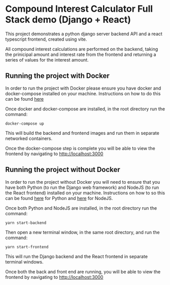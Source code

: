 # Compound Interest Calculator Full Stack demo (Django + React)

This project demonstrates a python django server backend API and a react typescript frontend, created using vite.

All compound interest calculations are performed on the backend, taking the prinicipal amount and interest rate from the frontend and returning a series of values for the interest amount.

## Running the project with Docker
In order to run the project with Docker please ensure you have docker and docker-compose installed on your machine. Instructions on how to do this can be found [here](https://docs.docker.com/get-docker/)

Once docker and docker-compose are installed, in the root directory run the command:

    docker-compose up

This will build the backend and frontend images and run them in separate networked containers.

Once the docker-compose step is complete you will be able to view the frontend by navigating to [http://localhost:3000](http://localhost:3000)

## Running the project without Docker
In order to run the project without Docker you will need to ensure that you have both Python (to run the Django web framework) and NodeJS (to run the React frontend) installed on your machine. Instructions on how to so this can be found [here](https://www.python.org/downloads/) for Python and [here](https://nodejs.org/en/download/) for NodeJS.

Once both Python and NodeJS are installed, in the root directory run the command:

    yarn start-backend

Then open a new terminal window, in the same root directory, and run the command:

    yarn start-frontend

This will run the Django backend and the React frontend in separate terminal windows.

Once both the back and front end are running, you will be able to view the frontend by navigating to [http://localhost:3000](http://localhost:3000)


